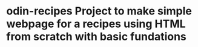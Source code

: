 # odin-recipes Project to make simple webpage for a recipes using HTML from scratch with basic fundations
